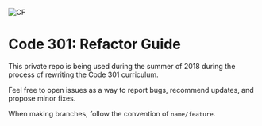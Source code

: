 ![CF](https://i.imgur.com/7v5ASc8.png)
# Code 301: Refactor Guide

This private repo is being used during the summer of 2018 during the process of rewriting the Code 301 curriculum.

Feel free to open issues as a way to report bugs, recommend updates, and propose minor fixes.

When making branches, follow the convention of `name/feature`.